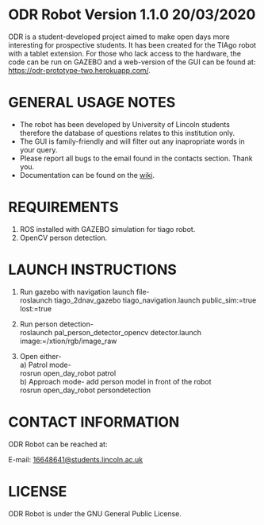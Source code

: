 ODR Robot Version 1.1.0 20/03/2020
===========================================================================================
ODR is a student-developed project aimed to make open days more interesting for prospective 
students. It has been created for the TIAgo robot with a tablet extension. For those who 
lack access to the hardware, the code can be run on GAZEBO and a web-version of the GUI can 
be found at: https://odr-prototype-two.herokuapp.com/.

GENERAL USAGE NOTES
===========================================================================================
 -	The robot has been developed by University of Lincoln students therefore the 
	database of questions relates to this institution only.
 -	The GUI is family-friendly and will filter out any inapropriate words in your query.
 -	Please report all bugs to the email found in the contacts section. Thank you.
 -  Documentation can be found on the [wiki](https://github.com/Achronus/Open-Day-Robot/wiki). 
	
REQUIREMENTS
===========================================================================================
1) ROS installed with GAZEBO simulation for tiago robot.
2) OpenCV person detection.

LAUNCH INSTRUCTIONS
===========================================================================================
1) Run gazebo with navigation launch file-<br />
	    roslaunch tiago_2dnav_gazebo tiago_navigation.launch public_sim:=true lost:=true

2) Run person detection-<br />
	    roslaunch pal_person_detector_opencv detector.launch image:=/xtion/rgb/image_raw

3) Open either-<br />
    a) Patrol mode-<br />rosrun open_day_robot patrol<br />
    b) Approach mode- add person model in front of the robot<br />
	        rosrun open_day_robot persondetection

CONTACT INFORMATION
===========================================================================================
ODR Robot can be reached at:

E-mail: 16648641@students.lincoln.ac.uk

LICENSE
===========================================================================================
ODR Robot is under the GNU General Public License.
